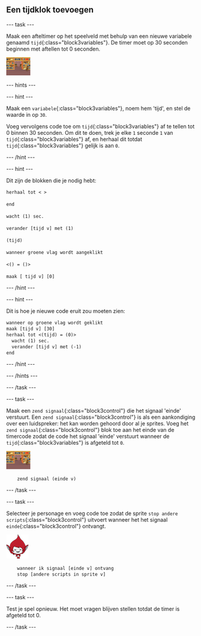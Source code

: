 ## Een tijdklok toevoegen

\--- task \---

Maak een afteltimer op het speelveld met behulp van een nieuwe variabele genaamd `tijd`{:class="block3variables"}. De timer moet op 30 seconden beginnen met aftellen tot 0 seconden.

![Speelveld sprite](images/stage-sprite.png)

\--- hints \---

\--- hint \---

Maak een `variabele`{:class="block3variables"}, noem hem 'tijd', en stel de waarde in op `30`.

Voeg vervolgens code toe om `tijd`{:class="block3variables"} af te tellen tot 0 binnen 30 seconden. Om dit te doen, trek je elke `1` seconde `1` van `tijd`{:class="block3variables"} af, en herhaal dit totdat `tijd`{:class="block3variables"} gelijk is aan `0`.

\--- /hint \---

\--- hint \---

Dit zijn de blokken die je nodig hebt:

```blocks3
herhaal tot < >

end

wacht (1) sec.

verander [tijd v] met (1)

(tijd)

wanneer groene vlag wordt aangeklikt

<() = ()>

maak [ tijd v] [0]
```

\--- /hint \---

\--- hint \---

Dit is hoe je nieuwe code eruit zou moeten zien:

```blocks3
wanneer op groene vlag wordt geklikt
maak [tijd v] [30]
herhaal tot <(tijd) = (0)> 
  wacht (1) sec.
  verander [tijd v] met (-1)
end
```

\--- /hint \---

\--- /hints \---

\--- /task \---

\--- task \---

Maak een `zend signaal`{:class="block3control"} die het signaal 'einde' verstuurt. Een `zend signaal`{:class="block3control"} is als een aankondiging over een luidspreker: het kan worden gehoord door al je sprites. Voeg het `zend signaal`{:class="block3control"} blok toe aan het einde van de timercode zodat de code het signaal 'einde' verstuurt wanneer de `tijd`{:class="block3variables"} is afgeteld tot `0`.

![Speelveld sprite](images/stage-sprite.png)

```blocks3
    zend signaal (einde v)
```

\--- /task \---

\--- task \---

Selecteer je personage en voeg code toe zodat de sprite `stop andere scripts`{:class="block3control"} uitvoert wanneer het het signaal `einde`{:class="block3control"} ontvangt.

![Giga sprite](images/giga-sprite.png)

```blocks3
    wanneer ik signaal [einde v] ontvang
    stop [andere scripts in sprite v]
```

\--- /task \---

\--- task \---

Test je spel opnieuw. Het moet vragen blijven stellen totdat de timer is afgeteld tot 0.

\--- /task \---